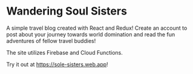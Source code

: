 # Wandering Soul Sisters

A simple travel blog created with React and Redux! Create an account to post about your journey towards world domination and read the fun adventures of fellow travel buddies!

The site utilizes Firebase and Cloud Functions.

Try it out at https://sole-sisters.web.app!